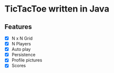 # TicTacToe written in Java

## Features
* [x] N x N Grid
* [x] N Players
* [x] Auto play
* [x] Persistence
* [x] Profile pictures
* [x] Scores
